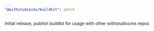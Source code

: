 ```yaml
---
"@withstudiocms/buildkit": patch
---
```


Initial release, publish buildkit for usage with other withstudiocms repos
